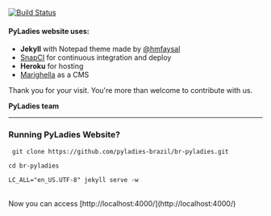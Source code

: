 [![Build Status](https://snap-ci.com/pyladies-brazil/br-pyladies/branch/master/build_image)](https://snap-ci.com/pyladies-brazil/br-pyladies/branch/master)


#### PyLadies website uses:

- **Jekyll** with Notepad theme made by [@hmfaysal](https://twitter.com/hmfaysal)
- [SnapCI](snap-ci.com) for continuous integration and deploy
- **Heroku** for hosting
- [Marighella](https://github.com/marighella/cms) as a CMS


  
   
   
Thank you for your visit. You're more than welcome to contribute with us.

**PyLadies team**

______________


### Running PyLadies Website?

`` git clone https://github.com/pyladies-brazil/br-pyladies.git``  

``cd br-pyladies``   

``LC_ALL="en_US.UTF-8" jekyll serve -w``

<br>  
Now you can access [http://localhost:4000/](http://localhost:4000/)
